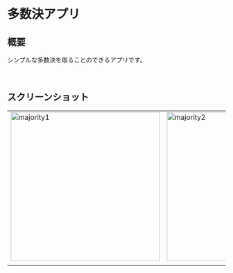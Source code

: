 # 多数決アプリ


## 概要

シンプルな多数決を取ることのできるアプリです。

<br>

## スクリーンショット

<table>
  <tr>
    <td>
       <img width="344" alt="majority1" src="https://user-images.githubusercontent.com/51759221/129187807-cee2f716-87cb-4467-9a09-27a8ab189694.png">
    </td>
    <td>
       <img width="344" alt="majority2" src="https://user-images.githubusercontent.com/51759221/129188166-f9e64c32-568c-49a2-ae67-9c7e13b5304d.png">
    </td>
    <td>
      <img width="344" alt="majority3" src="https://user-images.githubusercontent.com/51759221/129188174-e9258f9a-7f26-4364-bdc1-7b8dfc9d6b37.png">
    </td>
  </tr>
  <tr>
    <td></td>
  </tr>
</table>


